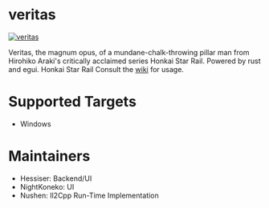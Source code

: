 # veritas
[![veritas](https://img.shields.io/badge/veritas-Discord-%235865F2.svg)](https://discord.gg/Y9kSnPk95H)

Veritas, the magnum opus, of a mundane-chalk-throwing pillar man from Hirohiko Araki's critically acclaimed series Honkai Star Rail. Powered by rust and egui. Honkai Star Rail Consult the [wiki](https://github.com/hessiser/veritas/wiki) for usage.

# Supported Targets
- Windows

# Maintainers
- Hessiser: Backend/UI
- NightKoneko: UI
- Nushen: Il2Cpp Run-Time Implementation
